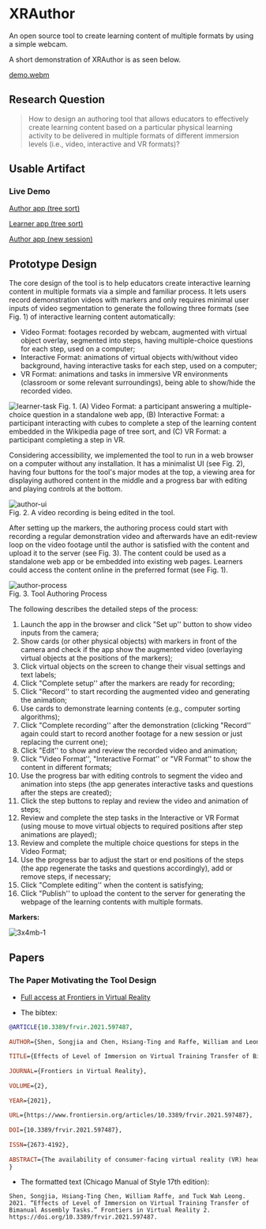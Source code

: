 # XRAuthor

An open source tool to create learning content of multiple formats by using a simple webcam.

A short demonstration of XRAuthor is as seen below.

[demo.webm](https://github.com/singaporetech/immersification-xrauthor/assets/3720988/9de13d89-6aa1-429f-afbe-76113f737830)

## Research Question

> How to design an authoring tool that allows educators to effectively create learning content based on a particular physical learning activity to be delivered in multiple formats of different immersion levels (i.e., video, interactive and VR formats)?

## Usable Artifact

### Live Demo

[Author app (tree sort)](https://xredu.dev/author/tree%20sort)

[Learner app (tree sort)](https://xredu.dev/learn/tree%20sort)

[Author app (new session)](https://xredu.dev/author/)

## Prototype Design

The core design of the tool is to help educators create interactive learning content in multiple formats via a simple and familiar process. It lets users record demonstration videos with markers and only requires minimal user inputs of video segmentation to generate the following three formats (see Fig. 1) of interactive learning content automatically:

- Video Format: footages recorded by webcam, augmented with virtual object overlay, segmented into steps, having multiple-choice questions for each step, used on a computer;
- Interactive Format: animations of virtual objects with/without video background, having interactive tasks for each step, used on a computer;
- VR Format: animations and tasks in immersive VR environments (classroom or some relevant surroundings), being able to show/hide the recorded video.

![learner-task](https://user-images.githubusercontent.com/3720988/183364397-20722d23-c27b-40be-a898-d9106d6c5ace.png)
Fig. 1. (A) Video Format: a participant answering a multiple-choice question in a standalone web app, (B) Interactive Format: a participant interacting with cubes to complete a step of the learning content embedded in the Wikipedia page of tree sort, and (C) VR Format: a participant completing a step in VR.

Considering accessibility, we implemented the tool to run in a web browser on a computer without any installation. It has a minimalist UI (see Fig. 2), having four buttons for the tool's major modes at the top, a viewing area for displaying authored content in the middle and a progress bar with editing and playing controls at the bottom.

![author-ui](https://user-images.githubusercontent.com/3720988/183364641-08e08d7e-2273-4975-96ff-53d475573c27.png)\
Fig. 2. A video recording is being edited in the tool.

After setting up the markers, the authoring process could start with recording a regular demonstration video and afterwards have an edit-review loop on the video footage until the author is satisfied with the content and upload it to the server (see Fig. 3). The content could be used as a standalone web app or be embedded into existing web pages. Learners could access the content online in the preferred format (see Fig. 1).

![author-process](https://user-images.githubusercontent.com/3720988/183364600-3c816646-19c8-4967-ad85-45e45225c33c.png)\
Fig. 3. Tool Authoring Process

The following describes the detailed steps of the process:

1. Launch the app in the browser and click "Set up'' button to show video inputs from the camera;
2. Show cards (or other physical objects) with markers in front of the camera and check if the app show the augmented video (overlaying virtual objects at the positions of the markers);
3. Click virtual objects on the screen to change their visual settings and text labels;
4. Click "Complete setup'' after the markers are ready for recording;
5. Click "Record'' to start recording the augmented video and generating the animation;
6. Use cards to demonstrate learning contents (e.g., computer sorting algorithms);
7. Click "Complete recording'' after the demonstration (clicking "Record'' again could start to record another footage for a new session or just replacing the current one);
8. Click "Edit'' to show and review the recorded video and animation;
9. Click "Video Format'', "Interactive Format'' or "VR Format'' to show the content in different formats;
10. Use the progress bar with editing controls to segment the video and animation into steps (the app generates interactive tasks and questions after the steps are created);
11. Click the step buttons to replay and review the video and animation of steps;
12. Review and complete the step tasks in the Interactive or VR Format (using mouse to move virtual objects to required positions after step animations are played);
13. Review and complete the multiple choice questions for steps in the Video Format;
14. Use the progress bar to adjust the start or end positions of the steps (the app regenerate the tasks and questions accordingly), add or remove steps, if necessary;
15. Click "Complete editing'' when the content is satisfying;
16. Click "Publish'' to upload the content to the server for generating the webpage of the learning contents with multiple formats.

**Markers:**

![3x4mb-1](https://user-images.githubusercontent.com/3720988/212082838-3d77819e-c782-489c-8a14-eadfc64bae28.png)

## Papers

### The Paper Motivating the Tool Design

- [Full access at Frontiers in Virtual Reality](https://www.frontiersin.org/articles/10.3389/frvir.2021.597487)

- The bibtex:

```bibtex
@ARTICLE{10.3389/frvir.2021.597487,
  
AUTHOR={Shen, Songjia and Chen, Hsiang-Ting and Raffe, William and Leong, Tuck Wah},   
  
TITLE={Effects of Level of Immersion on Virtual Training Transfer of Bimanual Assembly Tasks},      
 
JOURNAL={Frontiers in Virtual Reality},      
 
VOLUME={2},           
 
YEAR={2021},      
   
URL={https://www.frontiersin.org/articles/10.3389/frvir.2021.597487},       
 
DOI={10.3389/frvir.2021.597487},      
 
ISSN={2673-4192},   
   
ABSTRACT={The availability of consumer-facing virtual reality (VR) headsets makes virtual training an attractive alternative to expensive traditional training. Recent works showed that virtually trained workers perform bimanual assembly tasks equally well as ones trained with traditional methods. This paper presents a study that investigated how levels of immersion affect learning transfer between virtual and physical bimanual gearbox assembly tasks. The study used a with-in subject design and examined three different virtual training systems i.e., VR training with direct 3D inputs (HTC VIVE Pro), VR training without 3D inputs (Google Cardboard), and passive video-based training. 23 participants were recruited. The training effectiveness was measured by participant’s performance of assembling 3D-printed copies of the gearboxes in two different timings: immediately after and 2 weeks after the training. The result showed that participants preferred immersive VR training. Surprisingly, despite being less favourable, the subjects’ performance of video-based training were similar to training on HTC VIVE Pro. However, video training led to a significant performance decrease in the retention test session 2 weeks after the training.}
}

```

- The formatted text (Chicago Manual of Style 17th edition):

```text
Shen, Songjia, Hsiang-Ting Chen, William Raffe, and Tuck Wah Leong. 2021. “Effects of Level of Immersion on Virtual Training Transfer of Bimanual Assembly Tasks.” Frontiers in Virtual Reality 2. https://doi.org/10.3389/frvir.2021.597487.
```
